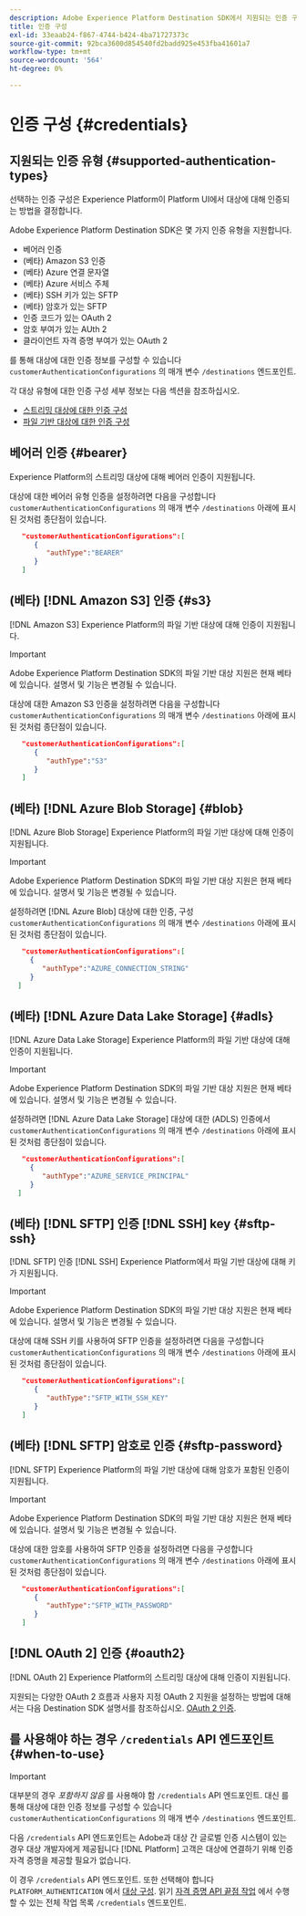 ```yaml
---
description: Adobe Experience Platform Destination SDK에서 지원되는 인증 구성을 사용하여 사용자를 인증하고 데이터를 대상 종단점으로 활성화합니다.
title: 인증 구성
exl-id: 33eaab24-f867-4744-b424-4ba71727373c
source-git-commit: 92bca3600d854540fd2badd925e453fba41601a7
workflow-type: tm+mt
source-wordcount: '564'
ht-degree: 0%

---
```


# 인증 구성 {#credentials}

## 지원되는 인증 유형 {#supported-authentication-types}

선택하는 인증 구성은 Experience Platform이 Platform UI에서 대상에 대해 인증되는 방법을 결정합니다.

Adobe Experience Platform Destination SDK은 몇 가지 인증 유형을 지원합니다.

* 베어러 인증
* (베타) Amazon S3 인증
* (베타) Azure 연결 문자열
* (베타) Azure 서비스 주체
* (베타) SSH 키가 있는 SFTP
* (베타) 암호가 있는 SFTP
* 인증 코드가 있는 OAuth 2
* 암호 부여가 있는 AUth 2
* 클라이언트 자격 증명 부여가 있는 OAuth 2

를 통해 대상에 대한 인증 정보를 구성할 수 있습니다 `customerAuthenticationConfigurations` 의 매개 변수 `/destinations` 엔드포인트.

각 대상 유형에 대한 인증 구성 세부 정보는 다음 섹션을 참조하십시오.

* [스트리밍 대상에 대한 인증 구성](destination-configuration.md#customer-authentication-configurations)
* [파일 기반 대상에 대한 인증 구성](file-based-destination-configuration.md#customer-authentication-configurations)

## 베어러 인증 {#bearer}

Experience Platform의 스트리밍 대상에 대해 베어러 인증이 지원됩니다.

대상에 대한 베어러 유형 인증을 설정하려면 다음을 구성합니다 `customerAuthenticationConfigurations` 의 매개 변수 `/destinations` 아래에 표시된 것처럼 종단점이 있습니다.

```json
   "customerAuthenticationConfigurations":[
      {
         "authType":"BEARER"
      }
   ]
```

## (베타) [!DNL Amazon S3] 인증 {#s3}

[!DNL Amazon S3] Experience Platform의 파일 기반 대상에 대해 인증이 지원됩니다.

>[!IMPORTANT]
>
>Adobe Experience Platform Destination SDK의 파일 기반 대상 지원은 현재 베타에 있습니다. 설명서 및 기능은 변경될 수 있습니다.

대상에 대한 Amazon S3 인증을 설정하려면 다음을 구성합니다 `customerAuthenticationConfigurations` 의 매개 변수 `/destinations` 아래에 표시된 것처럼 종단점이 있습니다.

```json
   "customerAuthenticationConfigurations":[
      {
         "authType":"S3"
      }
   ]
```

## (베타) [!DNL Azure Blob Storage] {#blob}

[!DNL Azure Blob Storage] Experience Platform의 파일 기반 대상에 대해 인증이 지원됩니다.

>[!IMPORTANT]
>
>Adobe Experience Platform Destination SDK의 파일 기반 대상 지원은 현재 베타에 있습니다. 설명서 및 기능은 변경될 수 있습니다.

설정하려면 [!DNL Azure Blob] 대상에 대한 인증, 구성 `customerAuthenticationConfigurations` 의 매개 변수 `/destinations` 아래에 표시된 것처럼 종단점이 있습니다.

```json
   "customerAuthenticationConfigurations":[
     {
        "authType":"AZURE_CONNECTION_STRING"
     }
  ]
```

## (베타) [!DNL Azure Data Lake Storage] {#adls}

[!DNL Azure Data Lake Storage] Experience Platform의 파일 기반 대상에 대해 인증이 지원됩니다.

>[!IMPORTANT]
>
>Adobe Experience Platform Destination SDK의 파일 기반 대상 지원은 현재 베타에 있습니다. 설명서 및 기능은 변경될 수 있습니다.

설정하려면 [!DNL Azure Data Lake Storage] 대상에 대한 (ADLS) 인증에서 `customerAuthenticationConfigurations` 의 매개 변수 `/destinations` 아래에 표시된 것처럼 종단점이 있습니다.

```json
   "customerAuthenticationConfigurations":[
     {
        "authType":"AZURE_SERVICE_PRINCIPAL"
     }
  ]
```

## (베타) [!DNL SFTP] 인증 [!DNL SSH] key {#sftp-ssh}

[!DNL SFTP] 인증 [!DNL SSH] Experience Platform에서 파일 기반 대상에 대해 키가 지원됩니다.

>[!IMPORTANT]
>
>Adobe Experience Platform Destination SDK의 파일 기반 대상 지원은 현재 베타에 있습니다. 설명서 및 기능은 변경될 수 있습니다.

대상에 대해 SSH 키를 사용하여 SFTP 인증을 설정하려면 다음을 구성합니다 `customerAuthenticationConfigurations` 의 매개 변수 `/destinations` 아래에 표시된 것처럼 종단점이 있습니다.

```json
   "customerAuthenticationConfigurations":[
      {
         "authType":"SFTP_WITH_SSH_KEY"
      }
   ]
```

## (베타) [!DNL SFTP] 암호로 인증 {#sftp-password}

[!DNL SFTP] Experience Platform의 파일 기반 대상에 대해 암호가 포함된 인증이 지원됩니다.

>[!IMPORTANT]
>
>Adobe Experience Platform Destination SDK의 파일 기반 대상 지원은 현재 베타에 있습니다. 설명서 및 기능은 변경될 수 있습니다.

대상에 대한 암호를 사용하여 SFTP 인증을 설정하려면 다음을 구성합니다 `customerAuthenticationConfigurations` 의 매개 변수 `/destinations` 아래에 표시된 것처럼 종단점이 있습니다.

```json
   "customerAuthenticationConfigurations":[
      {
         "authType":"SFTP_WITH_PASSWORD"
      }
   ]
```

## [!DNL OAuth 2] 인증 {#oauth2}

[!DNL OAuth 2] Experience Platform의 스트리밍 대상에 대해 인증이 지원됩니다.

지원되는 다양한 OAuth 2 흐름과 사용자 지정 OAuth 2 지원을 설정하는 방법에 대해서는 다음 Destination SDK 설명서를 참조하십시오. [OAuth 2 인증](./oauth2-authentication.md).


## 를 사용해야 하는 경우 `/credentials` API 엔드포인트 {#when-to-use}

>[!IMPORTANT]
>
>대부분의 경우 *포함하지 않음* 를 사용해야 함 `/credentials` API 엔드포인트. 대신 를 통해 대상에 대한 인증 정보를 구성할 수 있습니다 `customerAuthenticationConfigurations` 의 매개 변수 `/destinations` 엔드포인트.

다음 `/credentials` API 엔드포인트는 Adobe과 대상 간 글로벌 인증 시스템이 있는 경우 대상 개발자에게 제공됩니다 [!DNL Platform] 고객은 대상에 연결하기 위해 인증 자격 증명을 제공할 필요가 없습니다.

이 경우 `/credentials` API 엔드포인트. 또한 선택해야 합니다 `PLATFORM_AUTHENTICATION` 에서 [대상 구성](./destination-configuration.md#destination-delivery). 읽기 [자격 증명 API 끝점 작업](./credentials-configuration-api.md) 에서 수행할 수 있는 전체 작업 목록 `/credentials` 엔드포인트.
